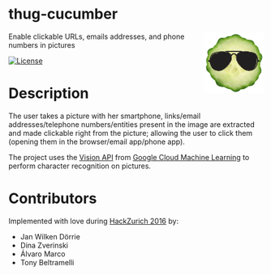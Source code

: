 # thug-cucumber

<img src="thug-cumcumber.png?raw=true" height="120" align="right"/>

Enable clickable URLs, emails addresses, and phone numbers in pictures

[![License](https://img.shields.io/badge/license-MIT-blue.svg)](LICENSE.txt)

# Description

The user takes a picture with her smartphone, links/email addresses/telephone numbers/entities present in the image are extracted and made clickable right from the picture; allowing the user to click them (opening them in the browser/email app/phone app).

The project uses the [Vision API](https://cloud.google.com/vision/) from [Google Cloud Machine Learning](https://cloud.google.com/ml/) to perform character recognition on pictures.

# Contributors
Implemented with love during [HackZurich 2016](http://hackzurich.com/) by:

* Jan Wilken Dörrie
* Dina Zverinski
* Álvaro Marco
* Tony Beltramelli
